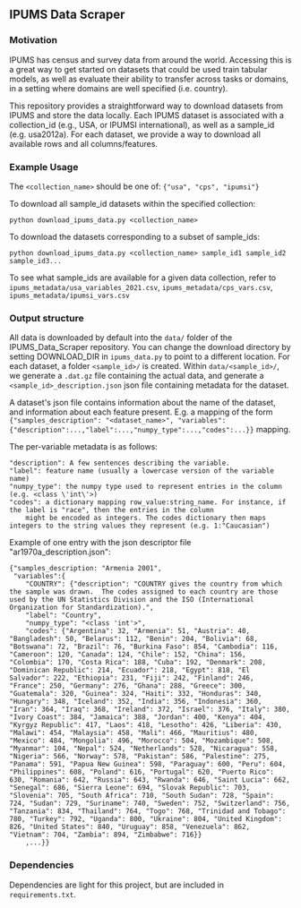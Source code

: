 ## IPUMS Data Scraper
### Motivation
IPUMS has census and survey data from around the world. Accessing this is a great way to get started on datasets that could be used train tabular models, as well as evaluate their ability to transfer across tasks or domains, in a setting where domains are well specified (i.e. country).

This repository provides a straightforward way to download datasets from IPUMS and store the data locally. Each IPUMS dataset
is associated with a collection_id (e.g., USA, or IPUMSI international), as well as a sample_id (e.g. usa2012a). For each
dataset, we provide a way to download all available rows and all columns/features.

### Example Usage
The `<collection_name>` should be one of: `{"usa", "cps", "ipumsi"}`

To download all sample_id datasets within the specified collection:

```python download_ipums_data.py <collection_name> ```

To download the datasets corresponding to a subset of sample_ids:

```python download_ipums_data.py <collection_name> sample_id1 sample_id2 sample_id3...```

To see what sample_ids are available for a given data collection, refer to `ipums_metadata/usa_variables_2021.csv`, `ipums_metadata/cps_vars.csv`, `ipums_metadata/ipumsi_vars.csv`

### Output structure
All data is downloaded by default into the `data/` folder of the IPUMS_Data_Scraper repository. You can change the download directory by setting DOWNLOAD_DIR in `ipums_data.py` to point to a different location. 
For each dataset,
a folder `<sample_id>/` is created. Within `data/<sample_id>/`, we generate a `.dat.gz` file containing the actual data, and generate a `<sample_id>_description.json` json file
containing metadata for the dataset. 

A dataset's json file contains information about the name of the dataset, and information about each feature present. 
E.g. a mapping of the form `{"samples_description": "<dataset_name>", "variables":{"description":...,"label":...,"numpy_type":...,"codes":...}}` mapping. 

The per-variable metadata is as follows:

    "description": A few sentences describing the variable.
    "label": feature name (usually a lowercase version of the variable name)
    "numpy_type": the numpy type used to represent entries in the column (e.g. <class \'int\'>)
    "codes": a dictionary mapping row_value:string_name. For instance, if the label is "race", then the entries in the column
        might be encoded as integers. The codes dictionary then maps integers to the string values they represent (e.g. 1:"Caucasian")

Example of one entry with the json descriptor file "ar1970a_description.json":
```
{"samples_description: "Armenia 2001",
 "variables":{
    "COUNTRY": {"description": "COUNTRY gives the country from which the sample was drawn.  The codes assigned to each country are those used by the UN Statistics Division and the ISO (International Organization for Standardization).", 
    "label": "Country", 
    "numpy_type": "<class 'int'>", 
    "codes": {"Argentina": 32, "Armenia": 51, "Austria": 40, "Bangladesh": 50, "Belarus": 112, "Benin": 204, "Bolivia": 68, "Botswana": 72, "Brazil": 76, "Burkina Faso": 854, "Cambodia": 116, "Cameroon": 120, "Canada": 124, "Chile": 152, "China": 156, "Colombia": 170, "Costa Rica": 188, "Cuba": 192, "Denmark": 208, "Dominican Republic": 214, "Ecuador": 218, "Egypt": 818, "El Salvador": 222, "Ethiopia": 231, "Fiji": 242, "Finland": 246, "France": 250, "Germany": 276, "Ghana": 288, "Greece": 300, "Guatemala": 320, "Guinea": 324, "Haiti": 332, "Honduras": 340, "Hungary": 348, "Iceland": 352, "India": 356, "Indonesia": 360, "Iran": 364, "Iraq": 368, "Ireland": 372, "Israel": 376, "Italy": 380, "Ivory Coast": 384, "Jamaica": 388, "Jordan": 400, "Kenya": 404, "Kyrgyz Republic": 417, "Laos": 418, "Lesotho": 426, "Liberia": 430, "Malawi": 454, "Malaysia": 458, "Mali": 466, "Mauritius": 480, "Mexico": 484, "Mongolia": 496, "Morocco": 504, "Mozambique": 508, "Myanmar": 104, "Nepal": 524, "Netherlands": 528, "Nicaragua": 558, "Nigeria": 566, "Norway": 578, "Pakistan": 586, "Palestine": 275, "Panama": 591, "Papua New Guinea": 598, "Paraguay": 600, "Peru": 604, "Philippines": 608, "Poland": 616, "Portugal": 620, "Puerto Rico": 630, "Romania": 642, "Russia": 643, "Rwanda": 646, "Saint Lucia": 662, "Senegal": 686, "Sierra Leone": 694, "Slovak Republic": 703, "Slovenia": 705, "South Africa": 710, "South Sudan": 728, "Spain": 724, "Sudan": 729, "Suriname": 740, "Sweden": 752, "Switzerland": 756, "Tanzania": 834, "Thailand": 764, "Togo": 768, "Trinidad and Tobago": 780, "Turkey": 792, "Uganda": 800, "Ukraine": 804, "United Kingdom": 826, "United States": 840, "Uruguay": 858, "Venezuela": 862, "Vietnam": 704, "Zambia": 894, "Zimbabwe": 716}}
    ,...}}
```

### Dependencies
Dependencies are light for this project, but are included in `requirements.txt`.